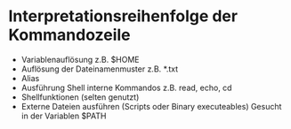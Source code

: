 # Interpretationsreihenfolge der Kommandozeile

* Variablenauflösung z.B. $HOME
* Auflösung der Dateinamenmuster z.B.   *.txt
* Alias
* Ausführung Shell interne Kommandos z.B. read, echo, cd
* Shellfunktionen (selten genutzt)
* Externe Dateien ausführen (Scripts oder Binary executeables) Gesucht in der Variablen $PATH
